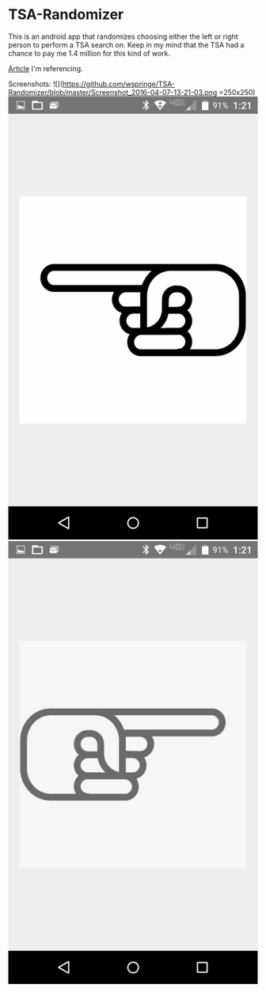 # TSA-Randomizer
This is an android app that randomizes choosing either the left or right person to perform a TSA search on. Keep in my mind that the TSA had a chance to pay me 1.4 million for this kind of work.

[Article](http://www.geek.com/apps/tsa-paid-1-4-million-for-randomizer-app-that-chooses-left-or-right-1651337/) I'm referencing.

Screenshots:
![](https://github.com/wspringe/TSA-Randomizer/blob/master/Screenshot_2016-04-07-13-21-03.png =250x250)
![](https://github.com/wspringe/TSA-Randomizer/blob/master/Screenshot_2016-04-07-13-21-06.png)
![](https://github.com/wspringe/TSA-Randomizer/blob/master/Screenshot_2016-04-07-13-21-24.png)

